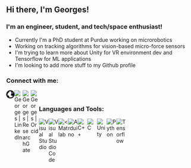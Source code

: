 ## Hi there, I'm Georges!

### I'm an engineer, student, and tech/space enthusiast!

- Currently I'm a PhD student at Purdue working on microrobotics
- Working on tracking algorithms for vision-based micro-force sensors
- I'm trying to learn more about Unity for VR environment dev and Tensorflow for ML applications
- I'm looking to add more stuff to my Github profile

### Connect with me:
[<img align="left" alt="website" width="22px" src="https://raw.githubusercontent.com/iconic/open-iconic/master/svg/globe.svg" />][website]
[<img align="left" alt="Georges | LinkedIn" width="22px" src="https://cdn.jsdelivr.net/npm/simple-icons@v3/icons/linkedin.svg" />][linkedin]
[<img align="left" alt="Georges | ResearchGate" width="22px" src="https://img.icons8.com/windows/32/000000/researchgate.png" />][researchgate]
[<img align="left" alt="Georges | Orcid" width="22px" src="https://github.com/ORCID/ORCID-Source/blob/master/orcid-web/src/main/webapp/static/img/mini-icon.png" />][orcid]


<br />

### Languages and Tools:

[<img align="left" alt="Visual Studio" width="26px" src="https://img.icons8.com/fluent/48/000000/visual-studio-2019.png" />][general]
[<img align="left" alt="Visual Studio Code" width="26px" src="https://img.icons8.com/fluent/48/000000/visual-studio-code-2019.png" />][general]
[<img align="left" alt="<Matlab" width="26px" src="https://img.icons8.com/nolan/64/matlab.png" />][general]
[<img align="left" alt="Arduino" width="26px" src="https://img.icons8.com/color/48/000000/arduino.png" />][general]
[<img align="left" alt="C++" width="26px" src="https://img.icons8.com/color/48/000000/c-plus-plus-logo.png" />][general]
[<img align="left" alt="C" width="26px" src="https://api.iconify.design/logos:c.svg?height=16" />][general]
[<img align="left" alt="Unity" width="26px" src="https://img.icons8.com/ios-filled/50/000000/unity.png" />][general]
[<img align="left" alt="Python" width="26px" src="https://img.icons8.com/color/48/000000/python.png" />][general]
[<img align="left" alt="Tensorflow" width="26px" src="https://api.iconify.design/logos-tensorflow.svg?height=16" />][general]

<br />
<br />


[website]: https://web.ics.purdue.edu/~adamg/
[linkedin]: https://www.linkedin.com/in/georges-adam-02577680/
[general]: https://web.ics.purdue.edu/~adamg/
[researchgate]: https://www.researchgate.net/profile/Georges_Adam
[orcid]: https://orcid.org/0000-0002-2307-3785